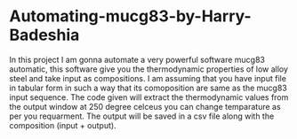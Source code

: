 # Automating-mucg83-by-Harry-Badeshia
In this project I am gonna automate a very powerful software mucg83 automatic, this software give you the thermodynamic properties of low alloy steel and take input as compositions.
I am assuming that you have input file in tabular form in such a way that its comoposition are same as the mucg83 input sequence.
The code given will extract the thermodynamic values from the output window at 250 degree celceus you can change temparature as per you requarment.
The output will be saved in a csv file along with the composition (input + output).
